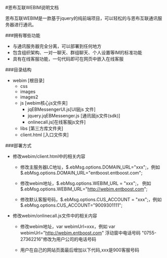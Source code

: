 #恩布互联WEBIM说明文档

恩布互联WEBIM是一款基于jquery的纯前端项目，可以轻松的与恩布互联通讯服务器进行通讯。

###拥有哪些功能
* 与通讯服务器完全分离，可以部署到任何地方
* 包含组织架构、一对一聊天、群组聊天、个人设置等IM的标准功能
* 具有在线客服功能，一句代码即可在网页中嵌入在线客服

###目录结构
* webim [根目录]
	* css
	* images
	* images2
	* js   [webim核心js文件夹]
		* jqEBMessengerUI.js[UI层js	文件]
		* jquery.jqEBMessenger.js [通讯层js文件(sdk)]
		* onlinecall.js[在线客服js文件]
	* libs [第三方库文件夹]
	* client.html [入口文件夹]

###部署方式
* 修改webim/client.html中的相关内容
	* 修改主服务器LC地址，$.ebMsg.options.DOMAIN_URL="xxx";，例如 $.ebMsg.options.DOMAIN_URL="entboost.entboost.com";
	
	* 修改webim地址，$.ebMsg.options.WEBIM_URL = "xxx";， 例如$.ebMsg.options.WEBIM_URL="http://webim.entboost.com";
	
	* 修改默认客服号码，$.ebMsg.options.CUS_ACCOUNT = "xxx";，例如$.ebMsg.options.CUS_ACCOUNT="9009301111";

* 修改webim/onlinecall.js文件中的相关内容
	* 修改webim地址，var webimUrl=xxx，例如 var webimUrl="http://webim.entboost.com"
	浮动窗中电话号码 "0755-27362216"修改为用户公司的电话号码
	
	* 用户在自己的网站页面最后增加以下代码,xxx是900客服号码
	 <script type="text/javascript" src="http://webimUrl/js/onlinecall.js?to_account=xxx" charset="UTF-8"></script>
	
	
	
